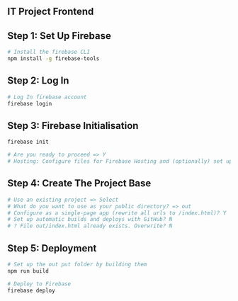 ## IT Project Frontend

## Step 1: Set Up Firebase
```bash
# Install the firebase CLI
npm install -g firebase-tools
```

## Step 2: Log In
```bash
# Log In firebase account
firebase login
```

## Step 3: Firebase Initialisation
```bash
firebase init

# Are you ready to proceed => Y
# Hosting: Configure files for Firebase Hosting and (optionally) set up GitHub Action deploys => [SPACE KEY] Select => [ENTER KEY] Confirm
```

## Step 4: Create The Project Base
```bash
# Use an existing project => Select
# What do you want to use as your public directory? => out
# Configure as a single-page app (rewrite all urls to /index.html)? Y
# Set up automatic builds and deploys with GitHub? N
# ? File out/index.html already exists. Overwrite? N
```

## Step 5: Deployment
```bash
# Set up the out put folder by building them
npm run build

# Deploy to Firebase
firebase deploy
```